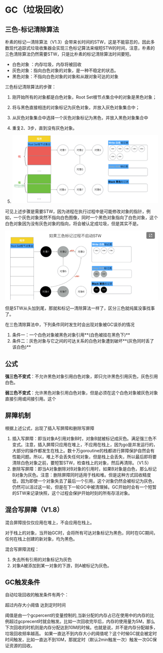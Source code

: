 # GC（垃圾回收）

## 三色-标记清除算法

朴素的标记—清除算法（V1.3）会带来长时间的STW，这是不能容忍的，因此多数现代追踪式垃圾收集器会实现三色标记算法来缩短STW的时间，注意，朴素的三色清除算法仍然需要STW，只是比朴素的标记清除算法时间要短。

- 白色对象 ：内存垃圾，内存将被回收
- 灰色对象：指向白色对象的对象，是一种不稳定的状态。
- 黑色对象：不指向白色对象的对象和从跟对象可达的对象

三色标记清除算法的步骤：

1. 刚开始所有的对象都是白色对象，Root Set根节点集合中的对象是黑色对象；
2. 将与黑色直接相连的对象标记为灰色对象，并放入灰色对象集合中；
3. 从灰色对象集合中选择一个灰色对象标记为黑色，并放入黑色对象集合中
4. 重复2、3步，直到没有灰色对象。

1. <img src="./assets/gc/image-20220701140206457.png" alt="image-20220701140206457" style="zoom:50%;" />

可见上述步骤是需要STW，因为进程在执行过程中是可能修改对象的指针，例如，一个灰色对象突然不指向白色图像，同时一个黑色对象指向了白色对象，这个白色对象因为没有灰色对象的指向，将会被认定成垃圾，但是其实不是。

![image-20220701141240121](./assets/gc/1656655949489.jpg)

但是STW从头加到尾，那就和标记—清除算法一样了，区分三色就纯属没事找事了。

在三色清除算法中，下列条件同时发生时会出现对象被GC误杀的情况

1. 条件一：一个白色对象被黑色对象引用**(白色被挂在黑色下)**
2.  条件二：灰色对象与它之间的可达关系的白色对象遭到破坏**(灰色同时丢了该白色)**

## 公式

**强三色不变式**：不允许黑色对象引用白色对象，即只允许黑色引用灰色，灰色引用白色。

**弱三色不变式**：允许黑色对象引用白色对象，但是必须在这个白色对象被灰色对象直接引用或间接引用。这个

## 屏障机制

根据上述公式，出现了插入写屏障和删除写屏障

1. 插入写屏障：即当对象A引用对象B时，对象B就被标记成灰色。满足强三色不变式。注意，插入屏障只应用在堆上，不应用在栈上，因为go是并发运行的，大部分的操作都发生在栈上。数十万goroutine的栈都进行屏障保护自然会有性能问题。所以，堆上不会丢失任何对象，但是栈上会丢失，所以最后即将要清除白色对象之前，要短暂STW，检查栈上的对象，然后再清除。（V1.5）
2. 删除写屏障：即当A对象删除对B对象的引用时，如果B对象是白色，那么标记B对象为灰色。注意：删除屏障同时适用于栈和堆。但是这种方式回收精度低，因为即使一个对象失去了最后一个引用，这个对象仍然会被标记为灰色，仍然可以活过这一轮，但是在下一轮GC中被清理掉。GC开始时会有一个短暂的STW来记录快照，这个过程会保护开始时刻的所有存活对象。 

## 混合写屏障（V1.8）

混合屏障技仅仅应用在堆上，不会应用在栈上。

对于栈上的对象，当开始GC时，会将所有可达对象标记为黑色，同时在GC期间，任何在栈上创建的新对象，均为黑色。

混合写屏障流程：

1. 失去所有引用的对象标记为灰色
2. 对象A被添加到某一对象的下游，则A被标记为灰色。

## GC触发条件
自动垃圾回收的触发条件有两个：

超过内存大小阈值
达到定时时间

阈值是由一个gcpercent的变量控制的,当新分配的内存占已在使用中的内存的比例超过gcprecent时就会触发。比如一次回收完毕后，内存的使用量为5M，那么下次回收的时机则是内存分配达到10M的时候。也就是说，并不是内存分配越多，垃圾回收频率越高。
如果一直达不到内存大小的阈值呢？这个时候GC就会被定时时间触发，比如一直达不到10M，那就定时（默认2min触发一次）触发一次GC保证资源的回收。
